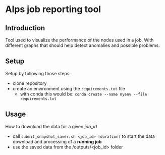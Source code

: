 # Alps job reporting tool


## Introduction

Tool used to visualize the performance of the nodes used in a job. With different graphs that should help detect anomalies and possible problems.


## Setup

Setup by following those steps:
- clone repository
- create an environment using the `requirements.txt` file
    - with conda this would be: `conda create --name myenv --file requirements.txt`



## Usage

How to download the data for a given *job_id*
- call `submit_snapshot_saver.sh <job_id> [duration]` to start the data download and processing of a **running job**
- use the saved data from the /outputs/<job_id> folder